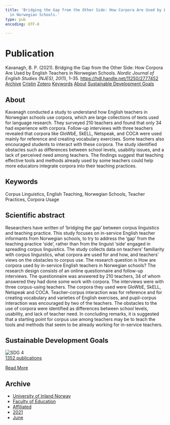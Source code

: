 ```yaml
---
title: 'Bridging the Gap from the Other Side: How Corpora Are Used by English Teachers
  in Norwegian Schools.'
type: pub
encoding: UTF-8

---
```

<h1>Publication</h1>
<article id="csl-bib-container-RWL4EPRC" class="csl-bib-container">
  <div class="csl-bib-body"> <div class="csl-entry">Kavanagh, B. P. (2021). Bridging the Gap from the Other Side: How Corpora Are Used by English Teachers in Norwegian Schools. <i>Nordic Journal of English Studies (NJES)</i>, <i>20</i>(1), 1–35. <a href="https://hdl.handle.net/11250/2777452">https://hdl.handle.net/11250/2777452</a></div> </div>
  <div class="csl-bib-buttons">
    <a href="#taxonomy-article-RWL4EPRC" alt="archive" class="csl-bib-button">Archive</a>
    <a href="https://app.cristin.no/results/show.jsf?id=1914927" alt="Cristin" class="csl-bib-button">Cristin</a>
    <a href="http://zotero.org/groups/5881554/items/RWL4EPRC" alt="Zotero" class="csl-bib-button">Zotero</a>
    <a href="#keywords-article-RWL4EPRC" alt="keywords" class="csl-bib-button">Keywords</a>
    <a href="#about-article-RWL4EPRC" alt="about_pub" class="csl-bib-button">About</a>
    <a href="#sdg-article-RWL4EPRC" alt="sdg" class="csl-bib-button">Sustainable Development Goals</a>
  </div>
  <div id="csl-bib-meta-container-RWL4EPRC"></div>
</article>
<div id="csl-bib-meta-RWL4EPRC" class="csl-bib-meta">
  <article id="about-article-RWL4EPRC" class="about_pub-article">
    <h1>About</h1>
    Kavanagh conducted a study to understand how English teachers in Norwegian schools use corpora, which are large collections of texts used for language research. They surveyed 210 teachers and found that only 34 had experience with corpora. Follow-up interviews with three teachers revealed that corpora like GloWbE, SkELL, Netspeak, and COCA were used mainly for reference and creating vocabulary exercises. Some teachers also encouraged students to interact with these corpora. The study identified obstacles such as differences between school levels, usability issues, and a lack of perceived need among teachers. The findings suggest that teaching effective tools and methods already used by some teachers could help more educators integrate corpora into their teaching practices.
  </article>
  <article id="keywords-article-RWL4EPRC" class="keywords-article">
    <h1>Keywords</h1>
    Corpus Linguistics, English Teaching, Norwegian Schools, Teacher Practices, Corpora Usage
  </article>
  <article id="abstract-article-RWL4EPRC" class="abstract-article">
    <h1>Scientific abstract</h1>
    Researchers have written of ‘bridging the gap’ between corpus linguistics and teaching practice. This study focuses on in-service English teacher informants from Norwegian schools, to try to address the ‘gap’ from the teaching practice ‘side’, rather than from the linguist ‘side’ engaged in spreading corpus linguistics. The study collects data on teachers’ familiarity with corpus linguistics, what corpora are used for and how, and teachers’ views on the obstacles to corpus use. The research question is How are corpora used by in-service English teachers in Norwegian schools? The research design consists of an online questionnaire and follow-up interviews. The questionnaire was answered by 210 teachers, 34 of whom answered they had done some work with corpora. The interviews were with three corpus-using teachers. The corpora they used were GloWbE, SkELL, Netspeak and COCA. Teacher-corpus interaction was for reference and for creating vocabulary and varieties of English exercises, and pupil-corpus interaction was encouraged by two of the teachers. The obstacles to the use of corpora were identified as differences between school levels, usability, and lack of teacher need. In concluding remarks, it is suggested that a starting point for corpus use among teachers may be to teach the tools and methods that seem to be already working for in-service teachers.
  </article>
  <article id="sdg-article-RWL4EPRC" class="sdg-article">
    <h1>Sustainable Development Goals</h1>
    <div class="sdg-container"><div id="sdg4" class="sdg">
        <img src="{{< params subfolder >}}images/sdg/sdg04_en.png" class="image" alt="SDG 4">
        <div class="sdg-overlay">
          <a href="/en/archive/?key=?sdg=4#archive" class="sdg-publication-count"><span>1352</span> publications</a>
          <p><a href="https://sdgs.un.org/goals/goal4" class="sdg-read-more">Read More</a></p>
        </div>
      </div></div>
  </article>
  <article id="taxonomy-article-RWL4EPRC" class="taxonomy-article">
    <h1>Archive</h1>
    <ul>
      <li>
        <a href="/en/archive/?key=3DCRN523">University of Inland Norway</a>
      </li>
      <li>
        <a href="/en/archive/?key=WYNZA47F">Faculty of Education</a>
      </li>
      <li>
        <a href="/en/archive/?key=2ZAN5K7T">Affiliated</a>
      </li>
      <li>
        <a href="/en/archive/?key=IKH28CUV">2021</a>
      </li>
      <li>
        <a href="/en/archive/?key=6Q4QIEPR">June</a>
      </li>
    </ul>
  </article>
</div>
